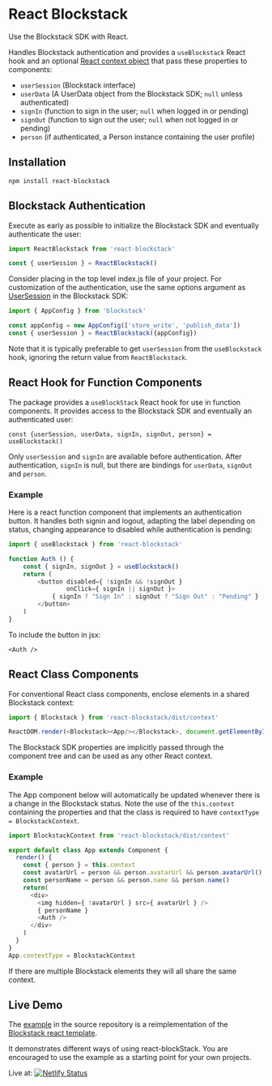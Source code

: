 # React Blockstack

Use the Blockstack SDK with React.

Handles Blockstack authentication and provides a
`useBlockstack` React hook and an optional
[React context object](https://reactjs.org/docs/context.html)
that pass these properties to components:

* `userSession` (Blockstack interface)
* `userData` (A UserData object from the Blockstack SDK; `null` unless authenticated)
* `signIn` (function to sign in the user; `null` when logged in or pending)
* `signOut` (function to sign out the user; `null` when not logged in or pending)
* `person` (if authenticated, a Person instance containing the user profile)

## Installation

    npm install react-blockstack

## Blockstack Authentication

Execute as early as possible to initialize the Blockstack SDK and eventually authenticate the user:

````javascript
import ReactBlockstack from 'react-blockstack'

const { userSession } = ReactBlockstack()
````

Consider placing in the top level index.js file of your project. For customization of the authentication, use the same options argument as [UserSession](https://blockstack.github.io/blockstack.js/classes/usersession.html) in the Blockstack SDK:

````javascript
import { AppConfig } from 'blockstack'

const appConfig = new AppConfig(['store_write', 'publish_data'])
const { userSession } = ReactBlockstack({appConfig})
````

Note that it is typically preferable to get `userSession` from the `useBlockstack` hook,
ignoring the return value from `ReactBlockstack`.

## React Hook for Function Components

The package provides a `useBlockStack` React hook for use in function components. It provides access to the Blockstack SDK and eventually an authenticated user:

    const {userSession, userData, signIn, signOut, person} = useBlockstack()

Only `userSession` and `signIn` are available before authentication.
After authentication, `signIn` is null, but there are bindings for
`userData`, `signOut` and `person`.

### Example

Here is a react function component that implements an authentication button.
It handles both signin and logout, adapting the label depending on status, changing appearance to disabled while authentication is pending:

````javascript
import { useBlockstack } from 'react-blockstack'

function Auth () {
    const { signIn, signOut } = useBlockstack()
    return (
        <button disabled={ !signIn && !signOut }
                onClick={ signIn || signOut }>
            { signIn ? "Sign In" : signOut ? "Sign Out" : "Pending" }
        </button>
    )
}
````

To include the button in jsx:

    <Auth />

## React Class Components

For conventional React class components, enclose elements in a shared Blockstack context:

````javascript
import { Blockstack } from 'react-blockstack/dist/context'

ReactDOM.render(<Blockstack><App/></Blockstack>, document.getElementById('app-root'))
````

The Blockstack SDK properties are implicitly passed through the component tree and can be used as any other React context.

### Example

The App component below will automatically be updated whenever there is a change in the Blockstack status.
Note the use of the `this.context` containing the properties and
that the class is required to have `contextType = BlockstackContext`.

````javascript
import BlockstackContext from 'react-blockstack/dist/context'

export default class App extends Component {
  render() {
    const { person } = this.context
    const avatarUrl = person && person.avatarUrl && person.avatarUrl()
    const personName = person && person.name && person.name()
    return(
      <div>
        <img hidden={ !avatarUrl } src={ avatarUrl } />
        { personName }
        <Auth />
      </div>
    )
  }
}
App.contextType = BlockstackContext
````

If there are multiple Blockstack elements they will all share the same context.

## Live Demo

The [example](https://github.com/njordhov/react-blockstack/tree/master/example)
in the source repository is a reimplementation of the
[Blockstack react template](https://github.com/blockstack/blockstack-app-generator/tree/master/react/templates).

It demonstrates different ways of using react-blockStack.
You are encouraged to use the example as a starting point for your own projects.

Live at:
[![Netlify Status](https://api.netlify.com/api/v1/badges/4c1f3c5b-c184-4659-935a-c66065978127/deploy-status)](https://react-blockstack.netlify.com)
